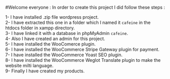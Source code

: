 #Welcome everyone :
In order to create this project I did follow these steps :

1- I have installed .zip file wordpress project. <br />
2- I have extracted this one in a folder which I named it `cafeine` in the htdocs folder in xampp directory. <br />
3- I have linked it with a database in phpMyAdmin `cafeine`. <br />
4- Also I have created an admin for this project. <br />
5- I have installed the WooComerce plugin. <br />
6- I have installed the WooCommerce Stripe Gateway plugin for payment. <br />
7- I have installed the WooCommerce Yoast SEO plugin. <br />
8- I have installed the WooCommerce Weglot Translate plugin to make the website milti language. <br />
9- Finally I have created my products. <br />
